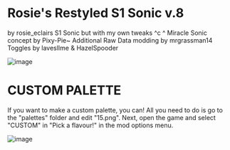 # Rosie's Restyled S1 Sonic v.8
by rosie_eclairs
S1 Sonic but with my own tweaks ^c ^
Miracle Sonic concept by Pixy-Pie~
Additional Raw Data modding by mrgrassman14
Toggles by laveslIme & HazelSpooder

![image](https://github.com/rosie-eclairs/Rosie-s-Restyled-S1-Sonic/assets/68881246/0aded27e-7c67-4732-97ef-a0ce9c0ca43d)




# CUSTOM PALETTE
If you want to make a custom palette, you can! 
All you need to do is go to the "palettes" folder and edit "15.png". 
Next, open the game and select "CUSTOM" in "Pick a flavour!" in the mod options menu.

![image](https://github.com/rosie-eclairs/Rosie-s-Restyled-S1-Sonic/assets/68881246/4eb7ef87-b046-46ba-8360-346c66eb4978)
